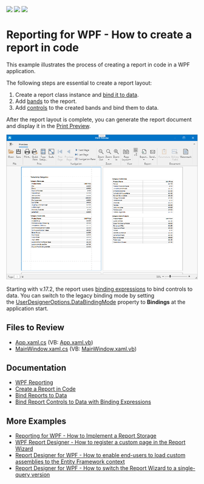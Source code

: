 <!-- default badges list -->
![](https://img.shields.io/endpoint?url=https://codecentral.devexpress.com/api/v1/VersionRange/128600453/22.2.3%2B)
[![](https://img.shields.io/badge/Open_in_DevExpress_Support_Center-FF7200?style=flat-square&logo=DevExpress&logoColor=white)](https://supportcenter.devexpress.com/ticket/details/T356256)
[![](https://img.shields.io/badge/📖_How_to_use_DevExpress_Examples-e9f6fc?style=flat-square)](https://docs.devexpress.com/GeneralInformation/403183)
<!-- default badges end -->
# Reporting for WPF - How to create a report in code


This example illustrates the process of creating a report in code in a WPF application. 

The following steps are essential to create a report layout:

1. Create a report class instance and [bind it to data](https://docs.devexpress.com/XtraReports/15034/detailed-guide-to-devexpress-reporting/bind-reports-to-data).
2. Add [bands](https://docs.devexpress.com/XtraReports/2587/detailed-guide-to-devexpress-reporting/introduction-to-banded-reports) to the report.
3. Add [controls](https://docs.devexpress.com/XtraReports/2605/detailed-guide-to-devexpress-reporting/use-report-controls) to the created bands and bind them to data.

After the report layout is complete, you can generate the report document and display it in the [Print Preview](https://docs.devexpress.com/XtraReports/15016/wpf-reporting/wpf-reporting-document-preview).


![Report in WPF](Images/screenshot.png)


Starting with v.17.2, the report uses [binding expressions](https://docs.devexpress.com/XtraReports/1180/detailed-guide-to-devexpress-reporting/use-report-controls/bind-report-controls-to-data/specify-a-control-s-binding-expression) to bind controls to data. You can switch to the legacy binding mode by setting the [UserDesignerOptions.DataBindingMode](https://docs.devexpress.com/XtraReports/DevExpress.XtraReports.Configuration.UserDesignerOptions.DataBindingMode) property to <strong>Bindings</strong> at the application start.

## Files to Review

* [App.xaml.cs](CS/RuntimeReportsApplication/App.xaml.cs) (VB: [App.xaml.vb](VB/RuntimeReportsApplication/Application.xaml.vb))
* [MainWindow.xaml.cs](CS/RuntimeReportsApplication/MainWindow.xaml.cs) (VB: [MainWindow.xaml.vb](VB/RuntimeReportsApplication/MainWindow.xaml.vb))

## Documentation

- [WPF Reporting](https://docs.devexpress.com/XtraReports/9830/wpf-reporting)
- [Create a Report in Code](https://docs.devexpress.com/XtraReports/115726/detailed-guide-to-devexpress-reporting/reporting-api/create-reports-in-code)
- [Bind Reports to Data](https://docs.devexpress.com/XtraReports/15034/detailed-guide-to-devexpress-reporting/bind-reports-to-data)
- [Bind Report Controls to Data with Binding Expressions](https://docs.devexpress.com/XtraReports/1180/detailed-guide-to-devexpress-reporting/use-report-controls/bind-report-controls-to-data/specify-a-control-s-binding-expression)
## More Examples

- [Reporting for WPF - How to Implement a Report Storage](https://github.com/DevExpress-Examples/reporting-wpf-report-storage)
- [WPF Report Designer - How to register a custom page in the Report Wizard](https://github.com/DevExpress-Examples/Reporting_wpf-report-designer-how-to-register-a-custom-page-in-the-report-wizard-t600080)
- [Report Designer for WPF - How to enable end-users to load custom assemblies to the Entity Framework context](https://github.com/DevExpress-Examples/Reporting_report-designer-for-wpf-how-to-enable-end-users-to-load-custom-assemblies-to-the-t503673)
- [Report Designer for WPF - How to switch the Report Wizard to a single-query version](https://github.com/DevExpress-Examples/Reporting_report-designer-for-wpf-how-to-switch-the-report-wizard-to-a-single-query-version-t506224)

